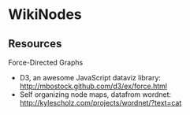 WikiNodes
=========



Resources
---------

Force-Directed Graphs
* D3, an awesome JavaScript dataviz library: http://mbostock.github.com/d3/ex/force.html
* Self organizing node maps, datafrom wordnet: http://kylescholz.com/projects/wordnet/?text=cat
